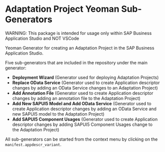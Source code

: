 # Adaptation Project Yeoman Sub-Generators

WARNING: This package is intended for usage only within SAP Business Application Studio and NOT VSCode

Yeoman Generator for creating an Adaptation Project in the SAP Business Application Studio.

Five sub-generators that are included in the repository under the main generator:

- **Deployment Wizard** (Generator used for deploying Adaptation Projects)
- **Replace OData Service** (Generator used to create Application descriptor changes by adding an OData Service changes to an Adaptation Project)
- **Add Annotation File** (Generator used to create Application descriptor changes by adding an annotation file to the Adaptation Project)
- **Add New SAPUI5 Model and Add ОData Service** (Generator used to create Application descriptor changes by adding an OData Service and new SAPUI5 model to the Adaptation Project)
- **Add SAPUI5 Component Usages** (Generator used to create Application descriptor changes by adding SAPUI5 Component Usages change to the Adaptation Project)

All sub-generators can be started from the context menu by clicking on the `manifest.appdescr_variant`.
